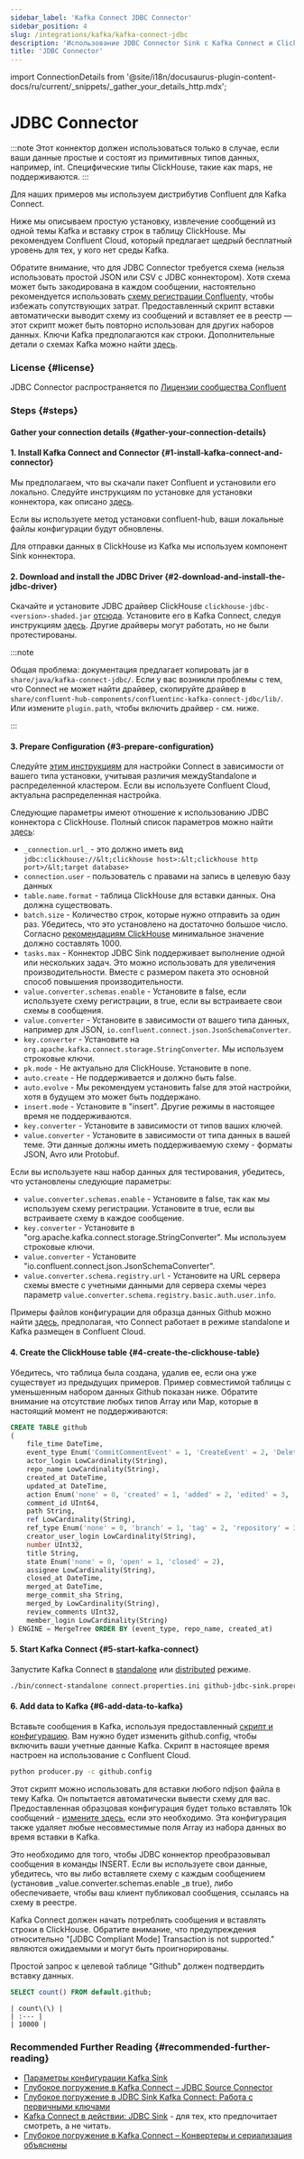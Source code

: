 ```yaml
---
sidebar_label: 'Kafka Connect JDBC Connector'
sidebar_position: 4
slug: /integrations/kafka/kafka-connect-jdbc
description: 'Использование JDBC Connector Sink с Kafka Connect и ClickHouse'
title: 'JDBC Connector'
---
```


import ConnectionDetails from '@site/i18n/docusaurus-plugin-content-docs/ru/current/_snippets/_gather_your_details_http.mdx';


# JDBC Connector

:::note
Этот коннектор должен использоваться только в случае, если ваши данные простые и состоят из примитивных типов данных, например, int. Специфические типы ClickHouse, такие как maps, не поддерживаются.
:::

Для наших примеров мы используем дистрибутив Confluent для Kafka Connect.

Ниже мы описываем простую установку, извлечение сообщений из одной темы Kafka и вставку строк в таблицу ClickHouse. Мы рекомендуем Confluent Cloud, который предлагает щедрый бесплатный уровень для тех, у кого нет среды Kafka.

Обратите внимание, что для JDBC Connector требуется схема (нельзя использовать простой JSON или CSV с JDBC коннектором). Хотя схема может быть закодирована в каждом сообщении, настоятельно рекомендуется использовать [схему регистрации Confluent](https://www.confluent.io/blog/kafka-connect-deep-dive-converters-serialization-explained/#json-schemas)y, чтобы избежать сопутствующих затрат. Предоставленный скрипт вставки автоматически выводит схему из сообщений и вставляет ее в реестр — этот скрипт может быть повторно использован для других наборов данных. Ключи Kafka предполагаются как строки. Дополнительные детали о схемах Kafka можно найти [здесь](https://docs.confluent.io/platform/current/schema-registry/index.html).

### License {#license}
JDBC Connector распространяется по [Лицензии сообщества Confluent](https://www.confluent.io/confluent-community-license)

### Steps {#steps}
#### Gather your connection details {#gather-your-connection-details}
<ConnectionDetails />

#### 1. Install Kafka Connect and Connector {#1-install-kafka-connect-and-connector}

Мы предполагаем, что вы скачали пакет Confluent и установили его локально. Следуйте инструкциям по установке для установки коннектора, как описано [здесь](https://docs.confluent.io/kafka-connect-jdbc/current/#install-the-jdbc-connector).

Если вы используете метод установки confluent-hub, ваши локальные файлы конфигурации будут обновлены.

Для отправки данных в ClickHouse из Kafka мы используем компонент Sink коннектора.

#### 2. Download and install the JDBC Driver {#2-download-and-install-the-jdbc-driver}

Скачайте и установите JDBC драйвер ClickHouse `clickhouse-jdbc-<version>-shaded.jar` [отсюда](https://github.com/ClickHouse/clickhouse-java/releases). Установите его в Kafka Connect, следуя инструкциям [здесь](https://docs.confluent.io/kafka-connect-jdbc/current/#installing-jdbc-drivers). Другие драйверы могут работать, но не были протестированы.

:::note

Общая проблема: документация предлагает копировать jar в `share/java/kafka-connect-jdbc/`. Если у вас возникли проблемы с тем, что Connect не может найти драйвер, скопируйте драйвер в `share/confluent-hub-components/confluentinc-kafka-connect-jdbc/lib/`. Или измените `plugin.path`, чтобы включить драйвер - см. ниже.

:::

#### 3. Prepare Configuration {#3-prepare-configuration}

Следуйте [этим инструкциям](https://docs.confluent.io/cloud/current/cp-component/connect-cloud-config.html#set-up-a-local-connect-worker-with-cp-install) для настройки Connect в зависимости от вашего типа установки, учитывая различия междуStandalone и распределенной кластером. Если вы используете Confluent Cloud, актуальна распределенная настройка.

Следующие параметры имеют отношение к использованию JDBC коннектора с ClickHouse. Полный список параметров можно найти [здесь](https://docs.confluent.io/kafka-connect-jdbc/current/sink-connector/index.html):

* `_connection.url_` - это должно иметь вид `jdbc:clickhouse://&lt;clickhouse host>:&lt;clickhouse http port>/&lt;target database>`
* `connection.user` - пользователь с правами на запись в целевую базу данных
* `table.name.format` - таблица ClickHouse для вставки данных. Она должна существовать.
* `batch.size` - Количество строк, которые нужно отправить за один раз. Убедитесь, что это установлено на достаточно большое число. Согласно [рекомендациям ClickHouse](/sql-reference/statements/insert-into#performance-considerations) минимальное значение должно составлять 1000.
* `tasks.max` - Коннектор JDBC Sink поддерживает выполнение одной или нескольких задач. Это можно использовать для увеличения производительности. Вместе с размером пакета это основной способ повышения производительности.
* `value.converter.schemas.enable` - Установите в false, если используете схему регистрации, в true, если вы встраиваете свои схемы в сообщения.
* `value.converter` - Установите в зависимости от вашего типа данных, например для JSON, `io.confluent.connect.json.JsonSchemaConverter`.
* `key.converter` - Установите на `org.apache.kafka.connect.storage.StringConverter`. Мы используем строковые ключи.
* `pk.mode` - Не актуально для ClickHouse. Установите в none.
* `auto.create` - Не поддерживается и должно быть false.
* `auto.evolve` - Мы рекомендуем установить false для этой настройки, хотя в будущем это может быть поддержано.
* `insert.mode` - Установите в "insert". Другие режимы в настоящее время не поддерживаются.
* `key.converter` - Установите в зависимости от типов ваших ключей.
* `value.converter` - Установите в зависимости от типа данных в вашей теме. Эти данные должны иметь поддерживаемую схему - форматы JSON, Avro или Protobuf.

Если вы используете наш набор данных для тестирования, убедитесь, что установлены следующие параметры:

* `value.converter.schemas.enable` - Установите в false, так как мы используем схему регистрации. Установите в true, если вы встраиваете схему в каждое сообщение.
* `key.converter` - Установите в "org.apache.kafka.connect.storage.StringConverter". Мы используем строковые ключи.
* `value.converter` - Установите "io.confluent.connect.json.JsonSchemaConverter".
* `value.converter.schema.registry.url` - Установите на URL сервера схемы вместе с учетными данными для сервера схемы через параметр `value.converter.schema.registry.basic.auth.user.info`.

Примеры файлов конфигурации для образца данных Github можно найти [здесь](https://github.com/ClickHouse/kafka-samples/tree/main/github_events/jdbc_sink), предполагая, что Connect работает в режиме standalone и Kafka размещен в Confluent Cloud.

#### 4. Create the ClickHouse table {#4-create-the-clickhouse-table}

Убедитесь, что таблица была создана, удалив ее, если она уже существует из предыдущих примеров. Пример совместимой таблицы с уменьшенным набором данных Github показан ниже. Обратите внимание на отсутствие любых типов Array или Map, которые в настоящий момент не поддерживаются:

```sql
CREATE TABLE github
(
    file_time DateTime,
    event_type Enum('CommitCommentEvent' = 1, 'CreateEvent' = 2, 'DeleteEvent' = 3, 'ForkEvent' = 4, 'GollumEvent' = 5, 'IssueCommentEvent' = 6, 'IssuesEvent' = 7, 'MemberEvent' = 8, 'PublicEvent' = 9, 'PullRequestEvent' = 10, 'PullRequestReviewCommentEvent' = 11, 'PushEvent' = 12, 'ReleaseEvent' = 13, 'SponsorshipEvent' = 14, 'WatchEvent' = 15, 'GistEvent' = 16, 'FollowEvent' = 17, 'DownloadEvent' = 18, 'PullRequestReviewEvent' = 19, 'ForkApplyEvent' = 20, 'Event' = 21, 'TeamAddEvent' = 22),
    actor_login LowCardinality(String),
    repo_name LowCardinality(String),
    created_at DateTime,
    updated_at DateTime,
    action Enum('none' = 0, 'created' = 1, 'added' = 2, 'edited' = 3, 'deleted' = 4, 'opened' = 5, 'closed' = 6, 'reopened' = 7, 'assigned' = 8, 'unassigned' = 9, 'labeled' = 10, 'unlabeled' = 11, 'review_requested' = 12, 'review_request_removed' = 13, 'synchronize' = 14, 'started' = 15, 'published' = 16, 'update' = 17, 'create' = 18, 'fork' = 19, 'merged' = 20),
    comment_id UInt64,
    path String,
    ref LowCardinality(String),
    ref_type Enum('none' = 0, 'branch' = 1, 'tag' = 2, 'repository' = 3, 'unknown' = 4),
    creator_user_login LowCardinality(String),
    number UInt32,
    title String,
    state Enum('none' = 0, 'open' = 1, 'closed' = 2),
    assignee LowCardinality(String),
    closed_at DateTime,
    merged_at DateTime,
    merge_commit_sha String,
    merged_by LowCardinality(String),
    review_comments UInt32,
    member_login LowCardinality(String)
) ENGINE = MergeTree ORDER BY (event_type, repo_name, created_at)
```

#### 5. Start Kafka Connect {#5-start-kafka-connect}

Запустите Kafka Connect в [standalone](https://docs.confluent.io/cloud/current/cp-component/connect-cloud-config.html#standalone-cluster) или [distributed](https://docs.confluent.io/cloud/current/cp-component/connect-cloud-config.html#distributed-cluster) режиме.

```bash
./bin/connect-standalone connect.properties.ini github-jdbc-sink.properties.ini
```

#### 6. Add data to Kafka {#6-add-data-to-kafka}

Вставьте сообщения в Kafka, используя предоставленный [скрипт и конфигурацию](https://github.com/ClickHouse/kafka-samples/tree/main/producer). Вам нужно будет изменить github.config, чтобы включить ваши учетные данные Kafka. Скрипт в настоящее время настроен на использование с Confluent Cloud.

```bash
python producer.py -c github.config
```

Этот скрипт можно использовать для вставки любого ndjson файла в тему Kafka. Он попытается автоматически вывести схему для вас. Предоставленная образцовая конфигурация будет только вставлять 10k сообщений - [измените здесь](https://github.com/ClickHouse/clickhouse-docs/tree/main/docs/integrations/data-ingestion/kafka/code/producer/github.config#L25), если это необходимо. Эта конфигурация также удаляет любые несовместимые поля Array из набора данных во время вставки в Kafka.

Это необходимо для того, чтобы JDBC коннектор преобразовывал сообщения в команды INSERT. Если вы используете свои данные, убедитесь, что вы либо вставляете схему с каждым сообщением (установив _value.converter.schemas.enable _в true), либо обеспечиваете, чтобы ваш клиент публиковал сообщения, ссылаясь на схему в реестре.

Kafka Connect должен начать потреблять сообщения и вставлять строки в ClickHouse. Обратите внимание, что предупреждения относительно "[JDBC Compliant Mode] Transaction is not supported." являются ожидаемыми и могут быть проигнорированы.

Простой запрос к целевой таблице "Github" должен подтвердить вставку данных.

```sql
SELECT count() FROM default.github;
```

```response
| count\(\) |
| :--- |
| 10000 |
```

### Recommended Further Reading {#recommended-further-reading}

* [Параметры конфигурации Kafka Sink](https://docs.confluent.io/kafka-connect-jdbc/current/sink-connector/sink_config_options.html#sink-config-options)
* [Глубокое погружение в Kafka Connect – JDBC Source Connector](https://www.confluent.io/blog/kafka-connect-deep-dive-jdbc-source-connector)
* [Глубокое погружение в JDBC Sink Kafka Connect: Работа с первичными ключами](https://rmoff.net/2021/03/12/kafka-connect-jdbc-sink-deep-dive-working-with-primary-keys/)
* [Kafka Connect в действии: JDBC Sink](https://www.youtube.com/watch?v=b-3qN_tlYR4&t=981s) - для тех, кто предпочитает смотреть, а не читать.
* [Глубокое погружение в Kafka Connect – Конвертеры и сериализация объяснены](https://www.confluent.io/blog/kafka-connect-deep-dive-converters-serialization-explained/#json-schemas)
